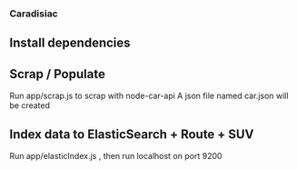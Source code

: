 ### Caradisiac

## Install dependencies

## Scrap / Populate

Run app/scrap.js to scrap with node-car-api 
A json file named car.json will be created

## Index data to ElasticSearch + Route + SUV

Run app/elasticIndex.js , then run localhost on port 9200